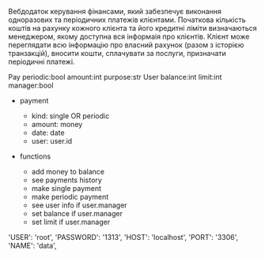 Вебдодаток керування фінансами, який забезпечує виконання одноразових та періодичних платежів клієнтами. Початкова кількість коштів на рахунку кожного клієнта та його кредитні ліміти визначаються менеджером, якому доступна вся інформаія про клієнтів. Клієнт може переглядати всю інформацію про власний рахунок (разом з історією транзакцій), вносити кошти, сплачувати за послуги, призначати періодичні платежі.

Pay
  periodic:bool
  amount:int
  purpose:str
User 
  balance:int
  limit:int
  manager:bool


- payment 
  - kind: single OR periodic 
  - amount: money 
  - date: date
  - user: user.id

- functions 
  - add money to balance 
  - see payments history 
  - make single payment 
  - make periodic payment
  - see user info if user.manager
  - set balance if user.manager
  - set limit if user.manager

'USER': 'root',
'PASSWORD': '1313',
'HOST': 'localhost',
'PORT': '3306',
'NAME': 'data',
